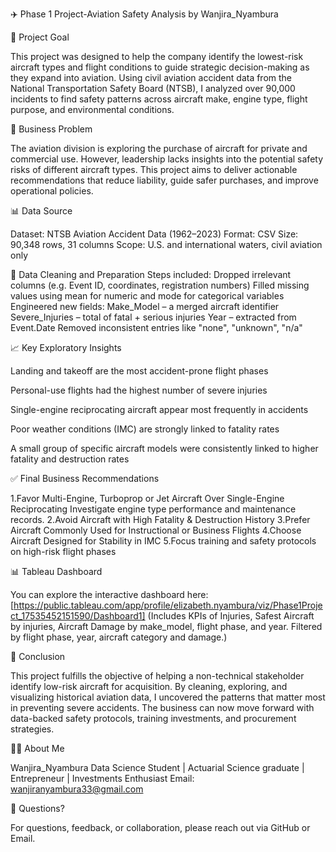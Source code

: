 ✈️ Phase 1 Project-Aviation Safety Analysis by Wanjira_Nyambura

📌 Project Goal

This project was designed to help the company identify the lowest-risk aircraft types and flight conditions to guide strategic decision-making as they expand into aviation. Using civil aviation accident data from the National Transportation Safety Board (NTSB), I analyzed over 90,000 incidents to find safety patterns across aircraft make, engine type, flight purpose, and environmental conditions.

🧠 Business Problem

The aviation division is exploring the purchase of aircraft for private and commercial use. However, leadership lacks insights into the potential safety risks of different aircraft types. This project aims to deliver actionable recommendations that reduce liability, guide safer purchases, and improve operational policies.

📊 Data Source

Dataset: NTSB Aviation Accident Data (1962–2023)
Format: CSV
Size: 90,348 rows, 31 columns
Scope: U.S. and international waters, civil aviation only

🧹 Data Cleaning and Preparation
Steps included:
Dropped irrelevant columns (e.g. Event ID, coordinates, registration numbers)
Filled missing values using mean for numeric and mode for categorical variables
Engineered new fields:
Make_Model – a merged aircraft identifier
Severe_Injuries – total of fatal + serious injuries
Year – extracted from Event.Date
Removed inconsistent entries like "none", "unknown", "n/a"

📈 Key Exploratory Insights

Landing and takeoff are the most accident-prone flight phases

Personal-use flights had the highest number of severe injuries

Single-engine reciprocating aircraft appear most frequently in accidents

Poor weather conditions (IMC) are strongly linked to fatality rates

A small group of specific aircraft models were consistently linked to higher fatality and destruction rates

✅ Final Business Recommendations

1.Favor Multi-Engine, Turboprop or Jet Aircraft Over Single-Engine Reciprocating Investigate engine type performance and maintenance records.
2.Avoid Aircraft with High Fatality & Destruction History
3.Prefer Aircraft Commonly Used for Instructional or Business Flights 
4.Choose Aircraft Designed for Stability in IMC 
5.Focus training and safety protocols on high-risk flight phases


📊 Tableau Dashboard

You can explore the interactive dashboard here:
[https://public.tableau.com/app/profile/elizabeth.nyambura/viz/Phase1Project_17535452151590/Dashboard1]
(Includes KPIs of Injuries, Safest Aircraft by injuries, Aircraft Damage by make_model, flight phase, and year. Filtered by flight phase, year, aircraft category and damage.)

🧭 Conclusion

This project fulfills the objective of helping a non-technical stakeholder identify low-risk aircraft for acquisition. By cleaning, exploring, and visualizing historical aviation data, I uncovered the patterns that matter most in preventing severe accidents.
The business can now move forward with data-backed safety protocols, training investments, and procurement strategies.

🙋‍♀️ About Me

Wanjira_Nyambura
Data Science Student | Actuarial Science graduate | Entrepreneur | Investments Enthusiast
Email: wanjiranyambura33@gmail.com

💬 Questions?

For questions, feedback, or collaboration, please reach out via GitHub or Email.
